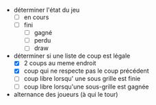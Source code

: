 - déterminer l'état du jeu
  - [ ] en cours
  - [ ] fini
    - [ ] gagné
    - [ ] perdu
    - [ ] draw
- déterminer si une liste de coup est légale
  - [x] 2 coups au meme endroit
  - [x] coup qui ne respecte pas le coup précédent
  - [ ] coup libre lorsqu' une sous grille est finie
  - [ ] coup libre lorsqu'une sous-grille est gagnée
- alternance des joueurs (à qui le tour)
